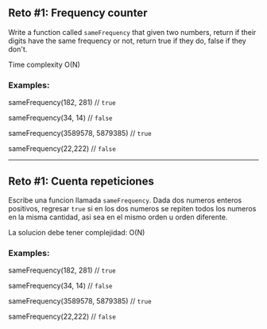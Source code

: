 ## Reto #1: Frequency counter

Write a function called `sameFrequency` that given two numbers, return if their digits have the same frequency or not, return true if they do, false if they don't.

Time complexity O(N)

### Examples:

sameFrequency(182, 281) // `true`

sameFrequency(34, 14) // `false`

sameFrequency(3589578, 5879385)  // `true`

sameFrequency(22,222) // `false`


-----
## Reto #1: Cuenta repeticiones
Escribe una funcion llamada `sameFrequency`. Dada dos numeros enteros positivos, regresar `true` si en los dos numeros se repiten todos los numeros en la misma cantidad, asi sea en el mismo orden u orden diferente.

La solucion debe tener complejidad: O(N)

### Examples:

sameFrequency(182, 281) // `true`

sameFrequency(34, 14) // `false`

sameFrequency(3589578, 5879385)  // `true`

sameFrequency(22,222) // `false`

